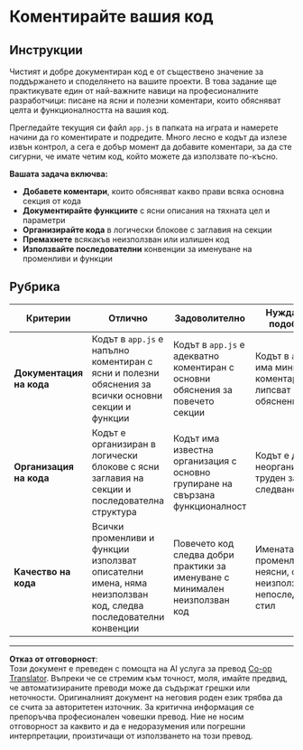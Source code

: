 <!--
CO_OP_TRANSLATOR_METADATA:
{
  "original_hash": "c162b3b3a1cafc1483c8015e9b266f0d",
  "translation_date": "2025-10-24T22:53:48+00:00",
  "source_file": "6-space-game/3-moving-elements-around/assignment.md",
  "language_code": "bg"
}
-->
# Коментирайте вашия код

## Инструкции

Чистият и добре документиран код е от съществено значение за поддържането и споделянето на вашите проекти. В това задание ще практикувате един от най-важните навици на професионалните разработчици: писане на ясни и полезни коментари, които обясняват целта и функционалността на вашия код.

Прегледайте текущия си файл `app.js` в папката на играта и намерете начини да го коментирате и подредите. Много лесно е кодът да излезе извън контрол, а сега е добър момент да добавите коментари, за да сте сигурни, че имате четим код, който можете да използвате по-късно.

**Вашата задача включва:**
- **Добавете коментари**, които обясняват какво прави всяка основна секция от кода
- **Документирайте функциите** с ясни описания на тяхната цел и параметри
- **Организирайте кода** в логически блокове с заглавия на секции
- **Премахнете** всякакъв неизползван или излишен код
- **Използвайте последователни** конвенции за именуване на променливи и функции

## Рубрика

| Критерии | Отлично | Задоволително | Нуждае се от подобрение |
| -------- | -------- | ------------- | ----------------------- |
| **Документация на кода** | Кодът в `app.js` е напълно коментиран с ясни и полезни обяснения за всички основни секции и функции | Кодът в `app.js` е адекватно коментиран с основни обяснения за повечето секции | Кодът в `app.js` има минимални коментари и липсват ясни обяснения |
| **Организация на кода** | Кодът е организиран в логически блокове с ясни заглавия на секции и последователна структура | Кодът има известна организация с основно групиране на свързана функционалност | Кодът е донякъде неорганизиран и труден за следване |
| **Качество на кода** | Всички променливи и функции използват описателни имена, няма неизползван код, следва последователни конвенции | Повечето код следва добри практики за именуване с минимален неизползван код | Имената на променливите са неясни, съдържа неизползван код, непоследователен стил |

---

**Отказ от отговорност**:  
Този документ е преведен с помощта на AI услуга за превод [Co-op Translator](https://github.com/Azure/co-op-translator). Въпреки че се стремим към точност, моля, имайте предвид, че автоматизираните преводи може да съдържат грешки или неточности. Оригиналният документ на неговия роден език трябва да се счита за авторитетен източник. За критична информация се препоръчва професионален човешки превод. Ние не носим отговорност за каквито и да е недоразумения или погрешни интерпретации, произтичащи от използването на този превод.